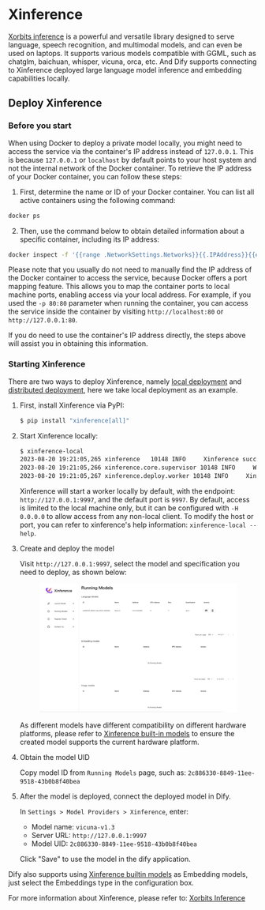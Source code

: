 # Xinference

[Xorbits inference](https://github.com/xorbitsai/inference) is a powerful and versatile library designed to serve language, speech recognition, and multimodal models, and can even be used on laptops. It supports various models compatible with GGML, such as chatglm, baichuan, whisper, vicuna, orca, etc. And Dify supports connecting to Xinference deployed large language model inference and embedding capabilities locally.

## Deploy Xinference

### Before you start

When using Docker to deploy a private model locally, you might need to access the service via the container's IP address instead of `127.0.0.1`. This is because `127.0.0.1` or `localhost` by default points to your host system and not the internal network of the Docker container. To retrieve the IP address of your Docker container, you can follow these steps:

1. First, determine the name or ID of your Docker container. You can list all active containers using the following command:

```bash
docker ps
```

2. Then, use the command below to obtain detailed information about a specific container, including its IP address:

```bash
docker inspect -f '{{range .NetworkSettings.Networks}}{{.IPAddress}}{{end}}' container_name_or_ID
```

Please note that you usually do not need to manually find the IP address of the Docker container to access the service, because Docker offers a port mapping feature. This allows you to map the container ports to local machine ports, enabling access via your local address. For example, if you used the `-p 80:80` parameter when running the container, you can access the service inside the container by visiting `http://localhost:80` or `http://127.0.0.1:80`.

If you do need to use the container's IP address directly, the steps above will assist you in obtaining this information.

### Starting Xinference

There are two ways to deploy Xinference, namely [local deployment](https://github.com/xorbitsai/inference/blob/main/README.md#local) and [distributed deployment](https://github.com/xorbitsai/inference/blob/main/README.md#distributed), here we take local deployment as an example.

1.  First, install Xinference via PyPI:

    ```bash
    $ pip install "xinference[all]"
    ```
2.  Start Xinference locally:

    ```bash
    $ xinference-local
    2023-08-20 19:21:05,265 xinference   10148 INFO     Xinference successfully started. Endpoint: http://127.0.0.1:9997
    2023-08-20 19:21:05,266 xinference.core.supervisor 10148 INFO     Worker 127.0.0.1:37822 has been added successfully
    2023-08-20 19:21:05,267 xinference.deploy.worker 10148 INFO     Xinference worker successfully started.
    ```

    Xinference will start a worker locally by default, with the endpoint: `http://127.0.0.1:9997`, and the default port is `9997`. By default, access is limited to the local machine only, but it can be configured with `-H 0.0.0.0` to allow access from any non-local client. To modify the host or port, you can refer to xinference's help information: `xinference-local --help`.
3.  Create and deploy the model

    Visit `http://127.0.0.1:9997`, select the model and specification you need to deploy,  as shown below:

    <figure><img src="../../.gitbook/assets/image (1).png" alt=""><figcaption></figcaption></figure>

    As different models have different compatibility on different hardware platforms, please refer to [Xinference built-in models](https://inference.readthedocs.io/en/latest/models/builtin/index.html) to ensure the created model supports the current hardware platform.
4.  Obtain the model UID

    Copy model ID from `Running Models`  page, such as: `2c886330-8849-11ee-9518-43b0b8f40bea`
5.  After the model is deployed, connect the deployed model in Dify.

    In `Settings > Model Providers > Xinference`, enter:

    * Model name: `vicuna-v1.3`
    * Server URL: `http://127.0.0.1:9997`
    * Model UID: `2c886330-8849-11ee-9518-43b0b8f40bea`

    Click "Save" to use the model in the dify application.

Dify also supports using [Xinference builtin models](https://github.com/xorbitsai/inference/blob/main/README.md#builtin-models) as Embedding models, just select the Embeddings type in the configuration box.

For more information about Xinference, please refer to: [Xorbits Inference](https://github.com/xorbitsai/inference)
